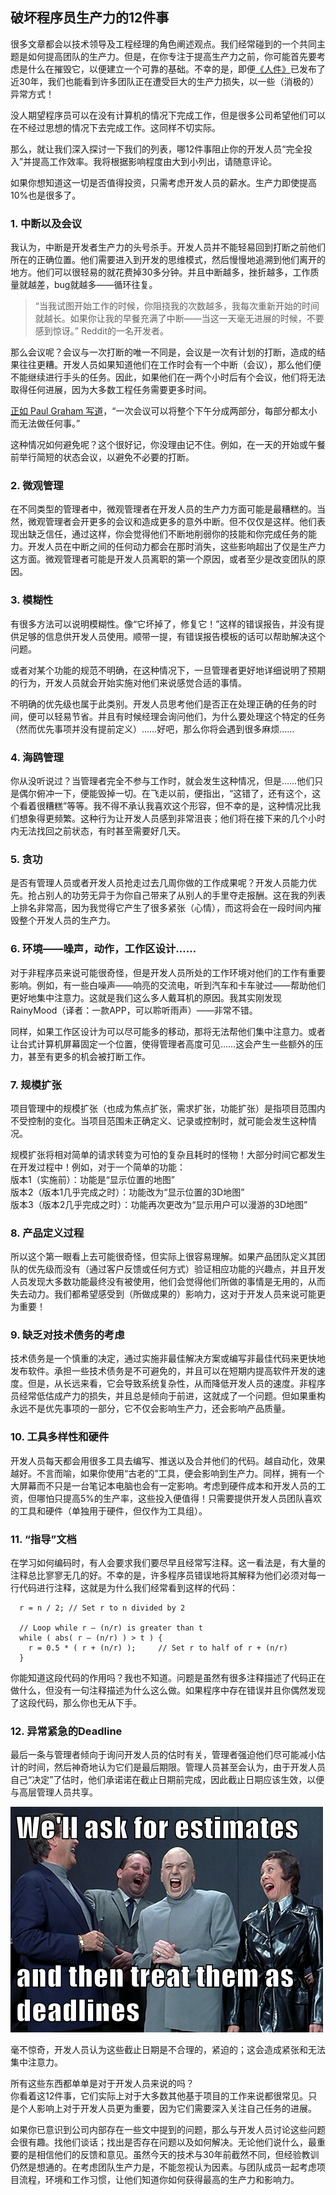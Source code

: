 ## 破坏程序员生产力的12件事

很多文章都会以技术领导及工程经理的角色阐述观点。我们经常碰到的一个共同主题是如何提高团队的生产力。但是，在你专注于提高生产力之前，你可能首先要考虑是什么在摧毁它，以便建立一个可靠的基础。不幸的是，即便[《人件》](https://book.douban.com/subject/1108725/)已发布了近30年，我们也能看到许多团队正在遭受巨大的生产力损失，以一些（消极的）异常方式！

没人期望程序员可以在没有计算机的情况下完成工作，但是很多公司希望他们可以在不经过思想的情况下去完成工作。这同样不切实际。

那么，就让我们深入探讨一下我们的列表，哪12件事阻止你的开发人员“完全投入”并提高工作效率。我将根据影响程度由大到小列出，请随意评论。

如果你想知道这一切是否值得投资，只需考虑开发人员的薪水。生产力即使提高10%也是很多了。

### 1. 中断以及会议

我认为，中断是开发者生产力的头号杀手。开发人员并不能轻易回到打断之前他们所在的正确位置。他们需要进入到开发的思维模式，然后慢慢地追溯到他们离开的地方。他们可以很轻易的就花费掉30多分钟。并且中断越多，挫折越多，工作质量就越差，bug就越多——循环往复。

> “当我试图开始工作的时候，你阻挠我的次数越多，我每次重新开始的时间就越长。如果你让我的早餐充满了中断——当这一天毫无进展的时候，不要感到惊讶。” Reddit的一名开发者。

那么会议呢？会议与一次打断的唯一不同是，会议是一次有计划的打断，造成的结果往往更糟。开发人员如果知道他们在工作时会有一个中断（会议），那么他们便不能继续进行手头的任务。因此，如果他们在一两个小时后有个会议，他们将无法取得任何进展，因为大多数工程任务需要更多时间。

[正如 Paul Graham 写道](http://www.paulgraham.com/makersschedule.html)，“一次会议可以将整个下午分成两部分，每部分都太小而无法做任何事。”

这种情况如何避免呢？这个很好记，你没理由记不住。例如，在一天的开始或午餐前举行简短的状态会议，以避免不必要的打断。

### 2. 微观管理

在不同类型的管理者中，微观管理者在开发人员的生产力方面可能是最糟糕的。当然，微观管理者会开更多的会议和造成更多的意外中断。但不仅仅是这样。他们表现出缺乏信任，通过这样，你会觉得他们不断地削弱你的技能和你完成任务的能力。开发人员在中断之间的任何动力都会在那时消失，这些影响超出了仅是生产力这方面。微观管理者可能是开发人员离职的第一个原因，或者至少是改变团队的原因。

### 3. 模糊性

有很多方法可以说明模糊性。像“它坏掉了，修复它！”这样的错误报告，并没有提供足够的信息供开发人员使用。顺带一提，有错误报告模板的话可以帮助解决这个问题。

或者对某个功能的规范不明确，在这种情况下，一旦管理者更好地详细说明了预期的行为，开发人员就会开始实施对他们来说感觉合适的事情。

不明确的优先级也属于此类别。开发人员思考他们是否正在处理正确的任务的时间，便可以轻易节省。并且有时候经理会询问他们，为什么要处理这个特定的任务（然而优先事项并没有提前定义）……好吧，那么你将会遇到很多麻烦……

### 4. 海鸥管理

你从没听说过？当管理者完全不参与工作时，就会发生这种情况，但是……他们只是偶尔俯冲一下，便能毁掉一切。在飞走以前，便指出，“这错了，还有这个，这个看着很糟糕”等等。我不得不承认我喜欢这个形容，但不幸的是，这种情况比我们想象得更频繁。这种行为让开发人员感到非常沮丧；他们将在接下来的几个小时内无法找回之前状态，有时甚至需要好几天。

### 5. 贪功

是否有管理人员或者开发人员抢走过去几周你做的工作成果呢？开发人员能力优先。抢占别人的功劳无异于为你自己带来了从别人的手里夺走报酬。这在我的列表上排名非常高，因为我觉得它产生了很多紧张（心情），而这将会在一段时间内摧毁整个开发人员的生产力。

### 6. 环境——噪声，动作，工作区设计……

对于非程序员来说可能很奇怪，但是开发人员所处的工作环境对他们的工作有重要影响。例如，有一些白噪声——响亮的交流电，听到汽车和卡车驶过——帮助他们更好地集中注意力。这就是我们这么多人戴耳机的原因。我其实刚发现RainyMood（译者：一款APP，可以聆听雨声）——非常不错。

同样，如果工作区设计为可以尽可能多的移动，那将无法帮他们集中注意力。或者让台式计算机屏幕固定一个位置，使得管理者高度可见……这会产生一些额外的压力，甚至有更多的机会被打断工作。

### 7. 规模扩张

项目管理中的规模扩张（也成为焦点扩张，需求扩张，功能扩张）是指项目范围内不受控制的变化。当项目范围未正确定义、记录或控制时，就可能会发生这种情况。

规模扩张将相对简单的请求转变为可怕的复杂且耗时的怪物！大部分时间它都发生在开发过程中！例如，对于一个简单的功能：    
版本1（实施前）：功能是“显示位置的地图”      
版本2（版本1几乎完成之时）：功能改为“显示位置的3D地图”         
版本3（版本2几乎完成之时）：功能再次更改为“显示用户可以漫游的3D地图”

### 8. 产品定义过程

所以这个第一眼看上去可能很奇怪，但实际上很容易理解。如果产品团队定义其团队的优先级而没有（通过客户反馈或任何方式）验证相应功能的兴趣点，并且开发人员发现大多数功能最终没有被使用，他们会觉得他们所做的事情是无用的，从而失去动力。我们都希望感受到（所做成果的）影响力，这对于开发人员来说可能更为重要！

### 9. 缺乏对技术债务的考虑

技术债务是一个慎重的决定，通过实施非最佳解决方案或编写非最佳代码来更快地发布软件。承担一些技术债务是不可避免的，并且可以在短期内提高软件开发的速度。但是，从长远来看，它会导致系统复杂性，从而降低开发人员的速度。非程序员经常低估成产力的损失，并且总是倾向于前进，这就成了一个问题。但如果重构永远不是优先事项的一部分，它不仅会影响生产力，还会影响产品质量。

### 10. 工具多样性和硬件

开发人员每天都会用很多工具去编写、推送以及合并他们的代码。越自动化，效果越好。不言而喻，如果你使用“古老的”工具，便会影响到生产力。同样，拥有一个大屏幕而不只是一台笔记本电脑也会有一定影响。考虑到硬件成本和开发人员的工资，但哪怕只提高5%的生产率，这些投入便值得！只需要提供开发人员团队喜欢的工具和硬件（单独用于硬件，但仅作为工具组）。

### 11. “指导”文档

在学习如何编码时，有人会要求我们要尽早且经常写注释。这一看法是，有大量的注释总比寥寥无几的好。不幸的是，许多程序员错误地将其解释为他们必须对每一行代码进行注释，这就是为什么我们经常看到这样的代码：

```
  r = n / 2; // Set r to n divided by 2

  // Loop while r – (n/r) is greater than t
  while ( abs( r – (n/r) ) > t ) {
    r = 0.5 * ( r + (n/r) );     // Set r to half of r + (n/r)
  }
```

你能知道这段代码的作用吗？我也不知道。问题是虽然有很多注释描述了代码正在做什么，但没有一句注释描述为什么这么做。如果程序中存在错误并且你偶然发现了这段代码，那么你也无从下手。

### 12. 异常紧急的Deadline

最后一条与管理者倾向于询问开发人员的估时有关，管理者强迫他们尽可能减小估计的时间，然后神奇地认为它们是最后期限。管理人员甚至会认为，由于开发人员自己“决定”了估时，他们承诺诺在截止日期前完成，因此截止日期应该生效，以便与高层管理人员共享。

<img src='images/Treat-estimates-as-deadlines.png' />

毫不惊奇，开发人员认为这些截止日期是不合理的，紧迫的；这会造成紧张和无法集中注意力。

所有这些东西都单单是对于开发人员来说的吗？       
你看着这12件事，它们实际上对于大多数其他基于项目的工作来说都很常见。只是个人影响上对于开发人员更为重要，因为它们需要深入关注自己任务的进展。

如果你已意识到公司内部存在一些文中提到的问题，那么与开发人员讨论这些问题会很有趣。找他们谈话；找出是否存在问题以及如何解决。无论他们说什么，最重要的是相信他们的反馈和意见。虽然今天的技术与30年前截然不同，但经验教训仍然是想通的。在考虑团队生产力是，不能忽视认为因素。与团队成员一起考虑项目流程，环境和工作习惯，让他们知道你如何获得最高的生产力和影响力。






















